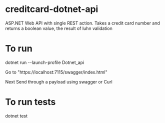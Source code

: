 # creditcard-dotnet-api
ASP.NET Web API with single REST action. Takes a credit card number and returns a boolean value, the result of luhn validation

# To run
dotnet run --launch-profile Dotnet_api

Go to "https://localhost:7115/swagger/index.html"

Next Send through a payload using swagger or Curl

# To run tests
dotnet test




